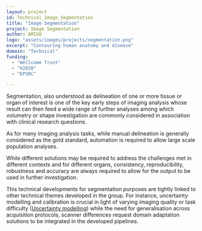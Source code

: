 ```yaml
---
layout: project
id: Technical_Image_Segmentation
title: "Image Segmentation"
project: Image Segmentation
author: AMIGO
logo: "assets/images/projects/segmentation.png"
excerpt: "Contouring human anatomy and disease"
domain: "Technical"
funding:
  - "Wellcome Trust"
  - "H2020"
  - "EPSRC"

---
```

Segmentation, also understood as delineation of one or more tissue or organ of interest is one of the key early steps of imaging analysis whose result can then feed a wide range of further analyses among which volumetry or shape investigation are commonly considered in association with clinical research questions.

As for many imaging analysis tasks, while manual delineation is generally considered as the gold standard, automation is required to allow large scale population analyses.

While different solutions may be required to address the challenges met in different contexts and for different organs, consistency, reproducibility, robustness and accuracy are always required to allow for the output to be used in further investigation.  

This technical developments for segmentation purposes are tightly linked to other technical themes developed in the group. For instance, uncertainty modelling and calibration is crucial in light of varying imaging quality or task difficulty ([Uncertainty modelling](/projects/Technical_Uncertainty_Modelling/)) while the need for generalisation across acquisition protocols, scanner differences request domain adaptation solutions to be integrated in the developed pipelines.
